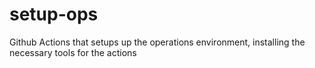 # setup-ops
Github Actions that setups up the operations environment, installing the necessary tools for the actions

